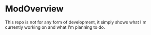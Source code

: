 # ModOverview
This repo is not for any form of development, it simply shows what I'm currently working on and what I'm planning to do.
